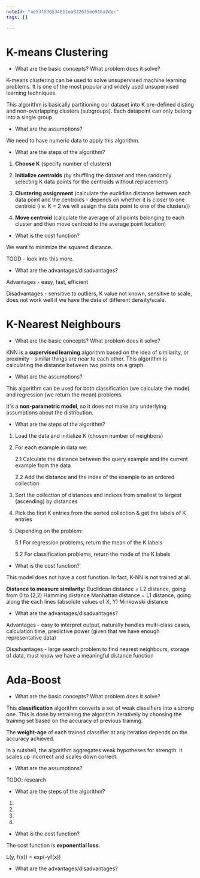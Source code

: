 ```yaml
---
noteId: "ae53f530534811ea822635ee916a2dec"
tags: []

---
```


# K-means Clustering

* What are the basic concepts? What problem does it solve?

K-means clustering can be used to solve unsupervised machine learning problems. It is one of the most popular and widely used unsupervised learning techniques. 

This algorithm is basically partitioning our dataset into K pre-defined disting and non-overlapping clusters (subgroups). Each datapoint can only belong into a single group.

* What are the assumptions?

We need to have numeric data to apply this algorithm.

* What are the steps of the algorithm?

1. **Choose K** (specify number of clusters)

2. **Initialize centroids** (by shuffling the dataset and then randomly selecting K data points for the centroids without replacement)

3. **Clustering assignment** (calculate the euclidian distance between each data point and the centroids - depends on whether it is closer to one centroid (i.e. K = 2 we will assign the data point to one of the clusters))

4. **Move centroid** (calculate the average of all points belonging to each cluster and then move centroid to the average point location)

* What is the cost function?

We want to minimize the squared distance. 

TOOD - look into this more.

* What are the advantages/disadvantages?

Advantages - easy, fast, efficient

Disadvantages - sensitive to outliers, K value not known, sensitive to scale, does not work well if we have the data of different density/scale.


# K-Nearest Neighbours

* What are the basic concepts? What problem does it solve?

KNN is a **supervised learning** algorithm based on the idea of similarity, or proximity - similar things are near to each other. This algorithm is calculating the distance between two points on a graph.

* What are the assumptions?

This algorithm can be used for both classification (we calculate the mode) and regression (we return the mean) problems.

It's a **non-parametric model**, so it does not make any underlying assumptions about the distribution. 

* What are the steps of the algorithm?

1. Load the data and initialize K (chosen number of neighbors)

2. For each example in data we:

    2.1 Calculate the distance between the query example and the current example from the data

    2.2 Add the distance and the index of the example to an ordered collection

3. Sort the collection of distances and indices from smallest to largest (ascending) by distances 

4. Pick the first K entries from the sorted collection & get the labels of K entries

5. Depending on the problem:

    5.1 For regression problems, return the mean of the K labels

    5.2 For classification problems, return the mode of the K labels 


* What is the cost function?

This model does not have a cost function. In fact, K-NN is not trained at all. 

**Distance to measure similarity:**
Euclidean distance = L2 distance, going from 0 to (2,2)
Hamming distance
Manhattan distance = L1 distance, going along the each lines (absolute values of X, Y)
Minkowski distance

* What are the advantages/disadvantages?

Advantages - easy to interpret output, naturally handles multi-class cases, calculation time, predictive power (given that we have enough representative data)

Disadvantages - large search problem to find nearest neighbours, storage of data, must know we have a meaningful distance function


# Ada-Boost 

* What are the basic concepts? What problem does it solve?

This **classification** algorithm converts a set of weak classifiers into a strong one. This is done by retraining the algorithm iteratively by choosing the training set based on the accuracy of previous training. 

The **weight-age** of each trained classifier at any iteration depends on the accuracy achieved. 

In a nutshell, the algorithm aggregates weak hypotheses for strength. It scales up incorrect and scales down correct.

* What are the assumptions?

TODO: research

* What are the steps of the algorithm?

1. 

2.

3. 

4. 

* What is the cost function?

The cost function is **exponential loss**.

L(y, f(x)) = exp(-yf(x))

* What are the advantages/disadvantages?